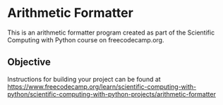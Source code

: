 # Arithmetic Formatter

This is an arithmetic formatter program created as part of the Scientific Computing with Python course on freecodecamp.org.

## Objective

Instructions for building your project can be found at https://www.freecodecamp.org/learn/scientific-computing-with-python/scientific-computing-with-python-projects/arithmetic-formatter

